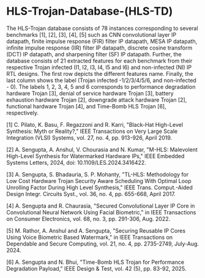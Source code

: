 # HLS-Trojan-Database-(HLS-TD)
The HLS-Trojan database consists of 78 instances corresponding to several benchmarks [1], [2], [3], [4], [5] such as CNN convolutional layer IP datapath, finite impulse response (FIR) filter IP datapath, MESA IP datapath, infinite impulse response (IIR) filter IP datapath, discrete cosine transform (DCT) IP datapath, and sharpening filter (SF) IP datapath. Further, the database consists of 21 extracted features for each benchmark from their respective Trojan infected (I1, I2, I3, I4, I5 and I6) and non-infected (NI) IP RTL designs. The first row depicts the different features name. Finally, the last column shows the label (Trojan infected -1/2/3/4/5/6, and non-infected - 0). The labels 1, 2, 3, 4, 5 and 6 corresponds to performance degradation hardware Trojan [3], denial of service hardware Trojan [3], battery exhaustion hardware Trojan [2], downgrade attack hardware Trojan [2], functional hardware Trojan [4], and Time-Bomb HLS Trojan [6], respectively. 

[1] C. Pilato, K. Basu, F. Regazzoni and R. Karri, "Black-Hat High-Level Synthesis: Myth or Reality?," IEEE Transactions on Very Large Scale Integration (VLSI) Systems, vol. 27, no. 4, pp. 913-926, April 2019.

[2] A. Sengupta, A. Anshul, V. Chourasia and N. Kumar, "M-HLS: Malevolent High-Level Synthesis for Watermarked Hardware IPs," IEEE Embedded Systems Letters, 2024, doi: 10.1109/LES.2024.3416422.

[3] A. Sengupta, S. Bhadauria, S. P. Mohanty, "TL-HLS: Methodology for Low Cost Hardware Trojan Security Aware Scheduling With Optimal Loop Unrolling Factor During High Level Synthesis," IEEE Trans. Comput.-Aided Design Integr. Circuits Syst., vol. 36, no. 4, pp. 655-668, April 2017.

[4] A. Sengupta and R. Chaurasia, "Secured Convolutional Layer IP Core in Convolutional Neural Network Using Facial Biometric," in IEEE Transactions on Consumer Electronics, vol. 68, no. 3, pp. 291-306, Aug. 2022.

[5] M. Rathor, A. Anshul and A. Sengupta, "Securing Reusable IP Cores Using Voice Biometric Based Watermark," in IEEE Transactions on Dependable and Secure Computing, vol. 21, no. 4, pp. 2735-2749, July-Aug. 2024.

[6] A. Sengupta and N. Bhui, "Time-Bomb HLS Trojan for Performance Degradation Payload," IEEE Design & Test, vol. 42 (5), pp. 83-92, 2025.
